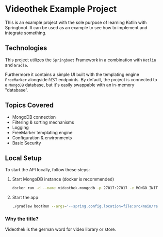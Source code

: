 # Videothek Example Project
This is an example project with the sole purpose of learning Kotlin with Springboot.
It can be used as an example to see how to implement and integrate something. 

## Technologies
This project utilizes the `Springboot` Framework in a combination with `Kotlin` and `Gradle`.

Furthermore it contains a simple UI built with the templating engine `FreeMarker` alongside `REST` endpoints.
By default, the project is connected to a `MongoDB` database, but it's easily swappable with an in-memory "database".

## Topics Covered
- MongoDB connection
- Filtering & sorting mechanisms
- Logging 
- FreeMarker templating engine
- Configuration & environments
- Basic Security

## Local Setup
To start the API locally, follow these steps:
1. Start MongoDB instance (docker is recommended)
    ```bash
    docker run -d --name videothek-mongodb -p 27017:27017 -e MONGO_INITDB_ROOT_USERNAME=Videothek -e MONGO_INITDB_ROOT_PASSWORD=ZpaEVfrd4QBTRgI0bRxbLgjDP7K1w4 mongo
    ```
2. Start the app
    ```bash
   ./gradlew bootRun --args='--spring.config.location=file:src/main/resources/application.properties --spring.profiles.active=local'
   ```

### Why the title?
Videothek is the german word for video library or store.